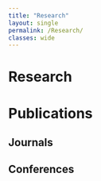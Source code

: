 ```yaml
---
title: "Research"
layout: single
permalink: /Research/
classes: wide
---
```

# Research


# Publications

## Journals

## Conferences

